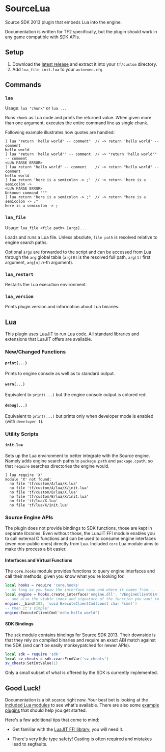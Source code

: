 # SourceLua

Source SDK 2013 plugin that embeds Lua into the engine.

Documentation is written for TF2 specifically, but the plugin should work in
any game compatible with SDK APIs.

## Setup

1. Download the [latest release](https://github.com/jooonior/SourceLua/releases/latest/download/SourceLua.zip) and extract it into your `tf/custom` directory.
2. Add `lua_file init.lua` to your `autoexec.cfg`.

## Commands

### `lua`

Usage: `lua "chunk"` or `lua ...`

Runs `chunk` as Lua code and prints the returned value. When given more than
one argument, executes the entire command line as single chunk.

Following example illustrates how quotes are handled:

```
] lua "return 'hello world' -- comment"  // ~> return 'hello world' -- comment
hello world
] lua "return 'hello world'" -- comment  // ~> "return 'hello world'" -- comment
<LUA PARSE ERROR>
] lua return "hello world" -- comment    // ~> return "hello world" -- comment
hello world
] lua return 'here is a semicolon -> ;'  // ~> return 'here is a semicolon -> 
<LUA PARSE ERROR>
Unknown command "'"
] lua return "here is a semicolon -> ;"  // ~> return "here is a semicolon -> ;"
here is a semicolon -> ;
```

### `lua_file`

Usage: `lua_file <file path> [args]...`

Loads and runs a Lua file. Unless absolute, `file path` is resolved relative to
engine search paths.

Optional `args` are forwarded to the script and can be accessed from Lua through
the `arg` global table (`arg[0]` is the resolved full path, `arg[1]` first
argument, `arg[n]` _n_-th argument).

### `lua_restart`

Restarts the Lua execution environment.

### `lua_version`

Prints plugin version and information about Lua binaries.

## Lua

This plugin uses [LuaJIT](https://luajit.org/) to run Lua code. All standard
libraries and extensions that LuaJIT offers are available. 

### New/Changed Functions

#### `print(...)`

Prints to engine console as well as to standard output.

#### `warn(...)`

Equivalent to `print(...)` but the engine console output is colored red.

#### `debug(...)`

Equivalent to `print(...)` but prints only when developer mode is enabled
(with `developer 1`).

### Utility Scripts

#### `init.lua`

Sets up the Lua environment to better integrate with the Source engine. Namely
adds engine search paths to `package.path` and `package.cpath`, so that `require`
searches directories the engine would.

```
] lua require 'X'
module 'X' not found:
  no file 'tf/custom/A/lua/X.lua'
  no file 'tf/custom/A/lua/X/init.lua'
  no file 'tf/custom/B/lua/X.lua'
  no file 'tf/custom/B/lua/X/init.lua'
  no file 'tf/lua/X.lua'
  no file 'tf/lua/X/init.lua'
```

### Source Engine APIs

The plugin does not provide bindings to SDK functions, those are kept in
separate libraries. Even without those, the LuaJIT FFI module enables you to
call external C functions and can be used to consume engine interfaces (even
non-public ones) directly from Lua. Included `core` Lua module aims to make
this process a bit easier.

#### Interfaces and Virtual Functions

The `core.hooks` module provides functions to query engine interfaces and call
their methods, given you know what you're looking for.

```lua
local hooks = require 'core.hooks'
-- As long as you know the interface name and where it comes from...
local engine = hooks.create_interface('engine.dll', 'VEngineClient014')
-- and also the vtable index and signature of the function you want to call...
engine:__bind(102, 'void ExecuteClientCmd(const char *cmd)')
-- then it's simple!
engine:ExecuteClientCmd('echo hello world')
```

#### SDK Bindings

The `sdk` module contains bindings for Source SDK 2013. Their downside is that
they rely on compiled binaries and require an exact ABI match against the SDK
(and can't be easily monkeypatched for newer APIs).

```lua
local sdk = require 'sdk'
local sv_cheats = sdk.cvar:FindVar('sv_cheats')
sv_cheats:SetIntValue(1)
```

Only a small subset of what is offered by the SDK is currently implemented.

## Good Luck!

Documentation is a bit scarce right now. Your best bet is looking at the
[included Lua modules](https://github.com/jooonior/SourceLua/tree/master/mod/lua)
to see what's available. There are also some
[example plugins](https://github.com/jooonior/SourceLua/tree/master/examples)
that should help you get started.

Here's a few additional tips that come to mind:

- Get familiar with the [LuaJIT FFI library](https://luajit.org/ext_ffi.html),
  you will need it.

- There's very little type safety! Casting is often required and mistakes lead
  to segfaults.
